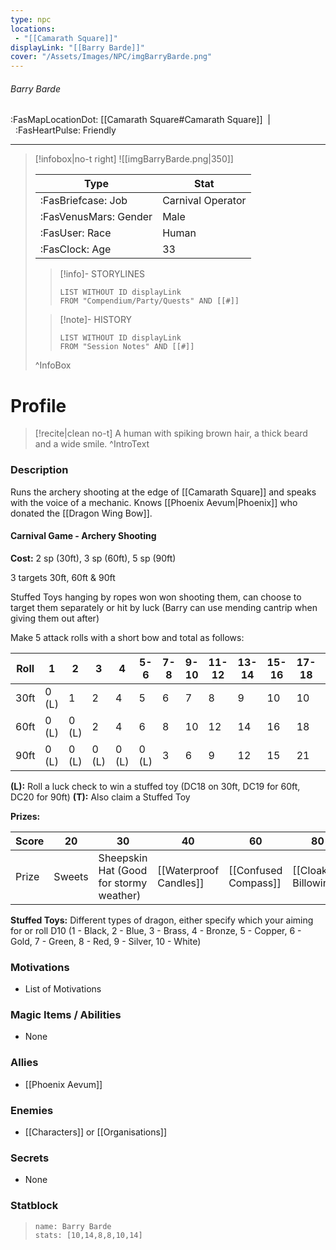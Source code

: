 ```yaml
---
type: npc
locations:
 - "[[Camarath Square]]"
displayLink: "[[Barry Barde]]"
cover: "/Assets/Images/NPC/imgBarryBarde.png"
---
```

###### Barry Barde
<span class="sub2">:FasMapLocationDot: [[Camarath Square#Camarath Square]]&nbsp;&nbsp;|&nbsp;&nbsp;:FasHeartPulse: Friendly </span>
___

> [!infobox|no-t right]
> ![[imgBarryBarde.png|350]]
>
> | Type | Stat |
> | ---- | ---- |
> | :FasBriefcase: Job |  Carnival Operator |
> | :FasVenusMars: Gender | Male |
> | :FasUser: Race | Human |
> | :FasClock: Age | 33 |
>
>> [!info]- STORYLINES
>>```dataview
>>LIST WITHOUT ID displayLink
>>FROM "Compendium/Party/Quests" AND [[#]]
>
>>[!note]- HISTORY
>>```dataview
>>LIST WITHOUT ID displayLink
>>FROM "Session Notes" AND [[#]]
>
>^InfoBox

# Profile

> [!recite|clean no-t]
>	A human with spiking brown hair, a thick beard and a wide smile.
>^IntroText

### Description
Runs the archery shooting at the edge of [[Camarath Square]] and speaks with the voice of a mechanic. Knows [[Phoenix Aevum|Phoenix]] who donated the [[Dragon Wing Bow]].

#### Carnival Game - Archery Shooting
**Cost:** 2 sp (30ft), 3 sp (60ft), 5 sp (90ft)

3 targets 30ft, 60ft & 90ft

Stuffed Toys hanging by ropes won won shooting them, can choose to target them separately or hit by luck (Barry can use mending cantrip when giving them out after)

Make 5 attack rolls with a short bow and total as follows:

|Roll|1|2|3|4|5-6|7-8|9-10|11-12|13-14|15-16|17-18|19-20|21|22|25+|20 (Nat)|Toys|
|---|---|---|---|---|---|---|---|---|---|---|---|---|---|---|---|---|---|
|30ft|0 (L)|1|2|4|5|6|7|8|9|10|10|10|10|10|10|10 (T)|DC13|
|60ft|0 (L)|0 (L)|2|4|6|8|10|12|14|16|18|20|20|20|20|20 (T)|DC15|
|90ft|0 (L)|0 (L)|0 (L)|0 (L)|0 (L)|3|6|9|12|15|21|24|27|30|30|30 (T)|DC18|

**(L):** Roll a luck check to win a stuffed toy (DC18 on 30ft, DC19 for 60ft, DC20 for 90ft)
**(T):** Also claim a Stuffed Toy

**Prizes:**

|Score|20|30|40|60|80|100|120|130|140|150|
|---|---|---|---|---|---|---|---|---|---|---|
| Prize | Sweets | Sheepskin Hat (Good for stormy weather)| [[Waterproof Candles]] | [[Confused Compass]] |[[Cloak of Billowing]] | [[Glow Wax]] | [[Lock of Trickery]] | [[Clockwork Amulet]] | [[Dark Shard Amulet]] | [[Dragon Wing Bow]] |

**Stuffed Toys:** Different types of dragon, either specify which your aiming for or roll D10 (1 - Black, 2 - Blue, 3 - Brass, 4 - Bronze, 5 - Copper, 6 - Gold, 7 - Green, 8 - Red, 9 - Silver, 10 - White)

### Motivations
- List of Motivations

### Magic Items / Abilities
- None

### Allies
- [[Phoenix Aevum]]

### Enemies
- [[Characters]] or [[Organisations]]

### Secrets
- None

### Statblock
> ```statblock
> name: Barry Barde
> stats: [10,14,8,8,10,14]